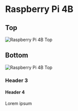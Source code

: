 # Raspberry Pi 4B
## Top
![Raspberry Pi 4B Top](https://github.com/pkr2308/Ctrl-Alt-Defeat-WRO-Future-Engineers-2025/blob/0666a9e3e31e3bc530335790f4cc9e6b9b1410e5/assets/edited/rpi4B-top.jpg)
## Bottom
![Raspberry Pi 4B Top](https://github.com/pkr2308/Ctrl-Alt-Defeat-WRO-Future-Engineers-2025/blob/0666a9e3e31e3bc530335790f4cc9e6b9b1410e5/assets/edited/rpi4B-bottom.jpg)
### Header 3
#### Header 4
Lorem ipsum
